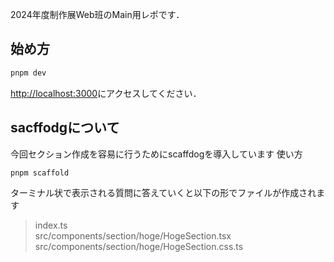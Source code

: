 2024年度制作展Web班のMain用レポです．

## 始め方

```bash
pnpm dev
```

[http://localhost:3000](http://localhost:3000)にアクセスしてください．

## sacffodgについて
今回セクション作成を容易に行うためにscaffdogを導入しています
使い方
```bash
pnpm scaffold
```
ターミナル状で表示される質問に答えていくと以下の形でファイルが作成されます
> index.ts  
> src/components/section/hoge/HogeSection.tsx  
> src/components/section/hoge/HogeSection.css.ts  
